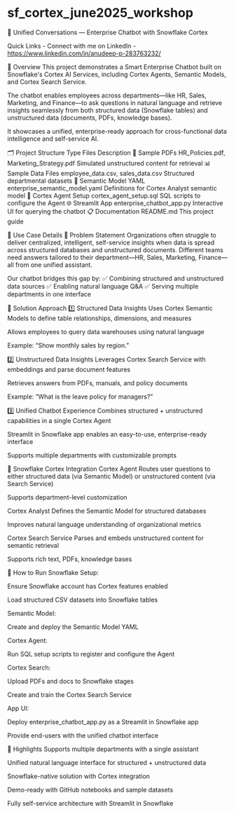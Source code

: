 # sf_cortex_june2025_workshop

🤖 Unified Conversations — Enterprise Chatbot with Snowflake Cortex

Quick Links -
Connect with me on LinkedIn - https://www.linkedin.com/in/anudeep-p-283763232/

📖 Overview
This project demonstrates a Smart Enterprise Chatbot built on Snowflake's Cortex AI Services, including Cortex Agents, Semantic Models, and Cortex Search Service.

The chatbot enables employees across departments—like HR, Sales, Marketing, and Finance—to ask questions in natural language and retrieve insights seamlessly from both structured data (Snowflake tables) and unstructured data (documents, PDFs, knowledge bases).

It showcases a unified, enterprise-ready approach for cross-functional data intelligence and self-service AI.

🗂️ Project Structure
Type	Files	Description
📄 Sample PDFs	HR_Policies.pdf, Marketing_Strategy.pdf	Simulated unstructured content for retrieval
📊 Sample Data Files	employee_data.csv, sales_data.csv	Structured departmental datasets
🧐 Semantic Model YAML	enterprise_semantic_model.yaml	Definitions for Cortex Analyst semantic model
🧐 Cortex Agent Setup	cortex_agent_setup.sql	SQL scripts to configure the Agent
🌐 Streamlit App	enterprise_chatbot_app.py	Interactive UI for querying the chatbot
📋 Documentation	README.md	This project guide

🧬 Use Case Details
🌟 Problem Statement
Organizations often struggle to deliver centralized, intelligent, self-service insights when data is spread across structured databases and unstructured documents. Different teams need answers tailored to their department—HR, Sales, Marketing, Finance—all from one unified assistant.

Our chatbot bridges this gap by:
✅ Combining structured and unstructured data sources
✅ Enabling natural language Q&A
✅ Serving multiple departments in one interface

🧩 Solution Approach
1️⃣ Structured Data Insights
Uses Cortex Semantic Models to define table relationships, dimensions, and measures

Allows employees to query data warehouses using natural language

Example: “Show monthly sales by region.”

2️⃣ Unstructured Data Insights
Leverages Cortex Search Service with embeddings and parse document features

Retrieves answers from PDFs, manuals, and policy documents

Example: “What is the leave policy for managers?”

3️⃣ Unified Chatbot Experience
Combines structured + unstructured capabilities in a single Cortex Agent

Streamlit in Snowflake app enables an easy-to-use, enterprise-ready interface

Supports multiple departments with customizable prompts

🧬 Snowflake Cortex Integration
Cortex Agent
Routes user questions to either structured data (via Semantic Model) or unstructured content (via Search Service)

Supports department-level customization

Cortex Analyst
Defines the Semantic Model for structured databases

Improves natural language understanding of organizational metrics

Cortex Search Service
Parses and embeds unstructured content for semantic retrieval

Supports rich text, PDFs, knowledge bases

🚀 How to Run
Snowflake Setup:

Ensure Snowflake account has Cortex features enabled

Load structured CSV datasets into Snowflake tables

Semantic Model:

Create and deploy the Semantic Model YAML

Cortex Agent:

Run SQL setup scripts to register and configure the Agent

Cortex Search:

Upload PDFs and docs to Snowflake stages

Create and train the Cortex Search Service

App UI:

Deploy enterprise_chatbot_app.py as a Streamlit in Snowflake app

Provide end-users with the unified chatbot interface

🌟 Highlights
Supports multiple departments with a single assistant

Unified natural language interface for structured + unstructured data

Snowflake-native solution with Cortex integration

Demo-ready with GitHub notebooks and sample datasets

Fully self-service architecture with Streamlit in Snowflake
